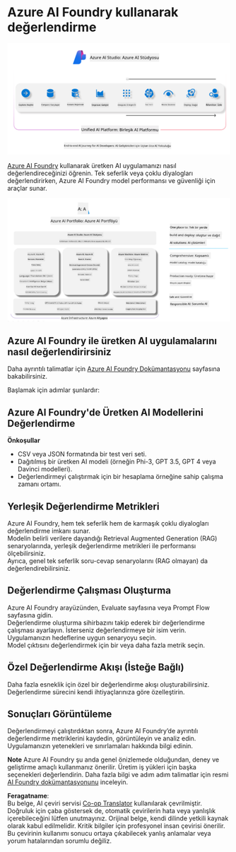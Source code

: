<!--
CO_OP_TRANSLATOR_METADATA:
{
  "original_hash": "7b4235159486df4000e16b7b46ddfec3",
  "translation_date": "2025-05-09T14:57:11+00:00",
  "source_file": "md/01.Introduction/05/AIFoundry.md",
  "language_code": "tr"
}
-->
# **Azure AI Foundry kullanarak değerlendirme**

![aistudo](../../../../../translated_images/AIFoundry.61da8c74bccc0241ce9a4cb53a170912245871de9235043afcb796ccbc076fdc.tr.png)

[Azure AI Foundry](https://ai.azure.com?WT.mc_id=aiml-138114-kinfeylo) kullanarak üretken AI uygulamanızı nasıl değerlendireceğinizi öğrenin. Tek seferlik veya çoklu diyalogları değerlendirirken, Azure AI Foundry model performansı ve güvenliği için araçlar sunar.

![aistudo](../../../../../translated_images/AIPortfolio.5aaa2b25e9157624a4542fe041d66a96a1c1ec6007e4e5aadd926c6ec8ce18b3.tr.png)

## Azure AI Foundry ile üretken AI uygulamalarını nasıl değerlendirirsiniz
Daha ayrıntılı talimatlar için [Azure AI Foundry Dokümantasyonu](https://learn.microsoft.com/azure/ai-studio/how-to/evaluate-generative-ai-app?WT.mc_id=aiml-138114-kinfeylo) sayfasına bakabilirsiniz.

Başlamak için adımlar şunlardır:

## Azure AI Foundry'de Üretken AI Modellerini Değerlendirme

**Önkoşullar**

- CSV veya JSON formatında bir test veri seti.
- Dağıtılmış bir üretken AI modeli (örneğin Phi-3, GPT 3.5, GPT 4 veya Davinci modelleri).
- Değerlendirmeyi çalıştırmak için bir hesaplama örneğine sahip çalışma zamanı ortamı.

## Yerleşik Değerlendirme Metrikleri

Azure AI Foundry, hem tek seferlik hem de karmaşık çoklu diyalogları değerlendirme imkanı sunar.  
Modelin belirli verilere dayandığı Retrieval Augmented Generation (RAG) senaryolarında, yerleşik değerlendirme metrikleri ile performansı ölçebilirsiniz.  
Ayrıca, genel tek seferlik soru-cevap senaryolarını (RAG olmayan) da değerlendirebilirsiniz.

## Değerlendirme Çalışması Oluşturma

Azure AI Foundry arayüzünden, Evaluate sayfasına veya Prompt Flow sayfasına gidin.  
Değerlendirme oluşturma sihirbazını takip ederek bir değerlendirme çalışması ayarlayın. İsterseniz değerlendirmeye bir isim verin.  
Uygulamanızın hedeflerine uygun senaryoyu seçin.  
Model çıktısını değerlendirmek için bir veya daha fazla metrik seçin.

## Özel Değerlendirme Akışı (İsteğe Bağlı)

Daha fazla esneklik için özel bir değerlendirme akışı oluşturabilirsiniz. Değerlendirme sürecini kendi ihtiyaçlarınıza göre özelleştirin.

## Sonuçları Görüntüleme

Değerlendirmeyi çalıştırdıktan sonra, Azure AI Foundry’de ayrıntılı değerlendirme metriklerini kaydedin, görüntüleyin ve analiz edin. Uygulamanızın yetenekleri ve sınırlamaları hakkında bilgi edinin.

**Note** Azure AI Foundry şu anda genel önizlemede olduğundan, deney ve geliştirme amaçlı kullanmanız önerilir. Üretim iş yükleri için başka seçenekleri değerlendirin. Daha fazla bilgi ve adım adım talimatlar için resmi [AI Foundry dokümantasyonunu](https://learn.microsoft.com/azure/ai-studio/?WT.mc_id=aiml-138114-kinfeylo) inceleyin.

**Feragatname**:  
Bu belge, AI çeviri servisi [Co-op Translator](https://github.com/Azure/co-op-translator) kullanılarak çevrilmiştir. Doğruluk için çaba göstersek de, otomatik çevirilerin hata veya yanlışlık içerebileceğini lütfen unutmayınız. Orijinal belge, kendi dilinde yetkili kaynak olarak kabul edilmelidir. Kritik bilgiler için profesyonel insan çevirisi önerilir. Bu çevirinin kullanımı sonucu ortaya çıkabilecek yanlış anlamalar veya yorum hatalarından sorumlu değiliz.
